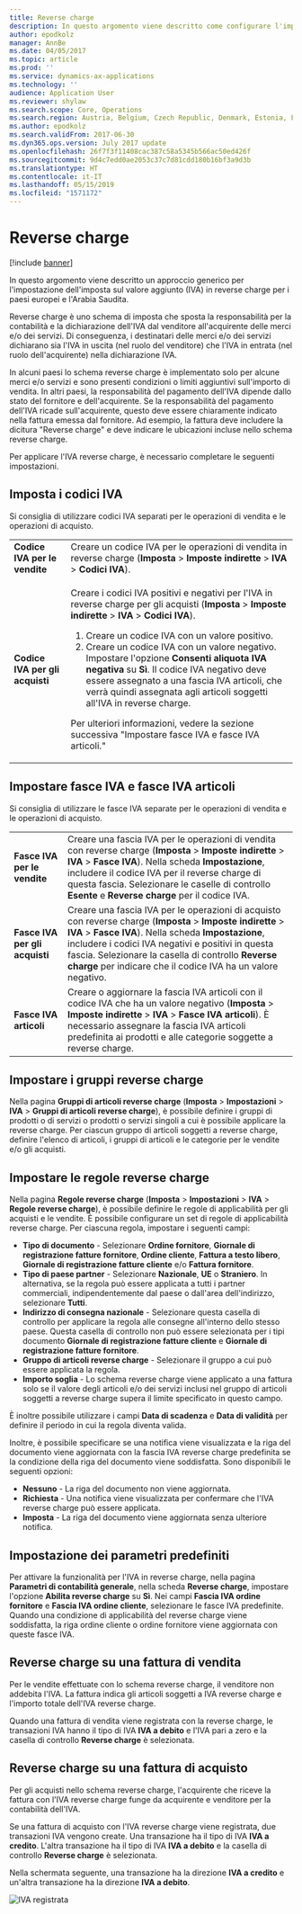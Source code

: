 ```yaml
---
title: Reverse charge
description: In questo argomento viene descritto come configurare l'imposta sul valore aggiunto (IVA) in reverse charge per i paesi europei e l'Arabia Saudita.
author: epodkolz
manager: AnnBe
ms.date: 04/05/2017
ms.topic: article
ms.prod: ''
ms.service: dynamics-ax-applications
ms.technology: ''
audience: Application User
ms.reviewer: shylaw
ms.search.scope: Core, Operations
ms.search.region: Austria, Belgium, Czech Republic, Denmark, Estonia, Finland, France, Germany, Hungary, Ireland, Italy, Latvia, Lithuania, Netherlands, Poland, Saudi Arabia, Spain, Sweden, United Kingdom
ms.author: epodkolz
ms.search.validFrom: 2017-06-30
ms.dyn365.ops.version: July 2017 update
ms.openlocfilehash: 26f7f3f11408cac387c58a5345b566ac50ed426f
ms.sourcegitcommit: 9d4c7edd0ae2053c37c7d81cdd180b16bf3a9d3b
ms.translationtype: HT
ms.contentlocale: it-IT
ms.lasthandoff: 05/15/2019
ms.locfileid: "1571172"
---
```

# <a name="reverse-charge-vat"></a>Reverse charge


[!include [banner](../includes/banner.md)]


In questo argomento viene descritto un approccio generico per l'impostazione dell'imposta sul valore aggiunto (IVA) in reverse charge per i paesi europei e l'Arabia Saudita.

Reverse charge è uno schema di imposta che sposta la responsabilità per la contabilità e la dichiarazione dell'IVA dal venditore all'acquirente delle merci e/o dei servizi. Di conseguenza, i destinatari delle merci e/o dei servizi dichiarano sia l'IVA in uscita (nel ruolo del venditore) che l'IVA in entrata (nel ruolo dell'acquirente) nella dichiarazione IVA.

In alcuni paesi lo schema reverse charge è implementato solo per alcune merci e/o servizi e sono presenti condizioni o limiti aggiuntivi sull'importo di vendita. In altri paesi, la responsabilità del pagamento dell'IVA dipende dallo stato del fornitore e dell'acquirente. Se la responsabilità del pagamento dell'IVA ricade sull'acquirente, questo deve essere chiaramente indicato nella fattura emessa dal fornitore. Ad esempio, la fattura deve includere la dicitura "Reverse charge" e deve indicare le ubicazioni incluse nello schema reverse charge. 

Per applicare l'IVA reverse charge, è necessario completare le seguenti impostazioni.

## <a name="set-up-sales-tax-codes"></a>Imposta i codici IVA
Si consiglia di utilizzare codici IVA separati per le operazioni di vendita e le operazioni di acquisto.

<table>
<body>
<tr>
<td><strong>Codice IVA per le vendite</strong></td>
<td>Creare un codice IVA per le operazioni di vendita in reverse charge (<strong>Imposta</strong> &gt; <strong>Imposte indirette</strong> &gt; <strong>IVA</strong> &gt; <strong>Codici IVA</strong>).
</td>
</tr>
<tr>
<td><strong>Codice IVA per gli acquisti</strong></td>
<td><p>Creare i codici IVA positivi e negativi per l'IVA in reverse charge per gli acquisti (<strong>Imposta</strong> &gt; <strong>Imposte indirette</strong> &gt; <strong>IVA</strong> &gt; <strong>Codici IVA</strong>).</p>
<ol>
<li>Creare un codice IVA con un valore positivo.</li>
<li>Creare un codice IVA con un valore negativo. Impostare l'opzione <strong>Consenti aliquota IVA negativa</strong> su <strong>Sì</strong>.
Il codice IVA negativo deve essere assegnato a una fascia IVA articoli, che verrà quindi assegnata agli articoli soggetti all'IVA in reverse charge.</li>
</ol>
<p>Per ulteriori informazioni, vedere la sezione successiva &quot;Impostare fasce IVA e fasce IVA articoli.&quot;</p>
</td>
</tr>
</tbody>
</table>

## <a name="set-up-sales-tax-groups-and-item-sales-tax-groups"></a>Impostare fasce IVA e fasce IVA articoli
Si consiglia di utilizzare le fasce IVA separate per le operazioni di vendita e le operazioni di acquisto.

<table>
<tr>
<td><strong>Fasce IVA per le vendite</strong></td>
<td>Creare una fascia IVA per le operazioni di vendita con reverse charge (<strong>Imposta</strong> &gt; <strong>Imposte indirette</strong> &gt; <strong>IVA</strong> &gt; <strong>Fasce IVA</strong>). Nella scheda <strong>Impostazione</strong>, includere il codice IVA per il reverse charge di questa fascia. Selezionare le caselle di controllo <strong>Esente</strong> e <strong>Reverse charge</strong> per il codice IVA.</td>
</tr>
<tr>
<td><strong>Fasce IVA per gli acquisti</strong></td>
<td>Creare una fascia IVA per le operazioni di acquisto con reverse charge (<strong>Imposta</strong> &gt; <strong>Imposte indirette</strong> &gt; <strong>IVA</strong> &gt; <strong>Fasce IVA</strong>). Nella scheda <strong>Impostazione</strong>, includere i codici IVA negativi e positivi in questa fascia. Selezionare la casella di controllo <strong>Reverse charge</strong> per indicare che il codice IVA ha un valore negativo.</td>
</tr>
<tr>
<td><strong>Fasce IVA articoli</strong></td>
<td>Creare o aggiornare la fascia IVA articoli con il codice IVA che ha un valore negativo (<strong>Imposta</strong> &gt; <strong>Imposte indirette</strong> &gt; <strong>IVA</strong> &gt; <strong>Fasce IVA articoli</strong>). È necessario assegnare la fascia IVA articoli predefinita ai prodotti e alle categorie soggette a reverse charge.</td>
</tr>
</table>

## <a name="set-up-reverse-charge-groups"></a>Impostare i gruppi reverse charge
Nella pagina **Gruppi di articoli reverse charge** (**Imposta** &gt; **Impostazioni** &gt; **IVA** &gt; **Gruppi di articoli reverse charge**), è possibile definire i gruppi di prodotti o di servizi o prodotti o servizi singoli a cui è possibile applicare la reverse charge. Per ciascun gruppo di articoli soggetti a reverse charge, definire l'elenco di articoli, i gruppi di articoli e le categorie per le vendite e/o gli acquisti.

## <a name="set-up-reverse-charge-rules"></a>Impostare le regole reverse charge
Nella pagina **Regole reverse charge** (**Imposta** &gt; **Impostazioni** &gt; **IVA** &gt; **Regole reverse charge**), è possibile definire le regole di applicabilità per gli acquisti e le vendite. È possibile configurare un set di regole di applicabilità reverse charge. Per ciascuna regola, impostare i seguenti campi:

- **Tipo di documento** - Selezionare **Ordine fornitore**, **Giornale di registrazione fatture fornitore**, **Ordine cliente**, **Fattura a testo libero**, **Giornale di registrazione fatture cliente** e/o **Fattura fornitore**.
- **Tipo di paese partner** - Selezionare **Nazionale**, **UE** o **Straniero**. In alternativa, se la regola può essere applicata a tutti i partner commerciali, indipendentemente dal paese o dall'area dell'indirizzo, selezionare **Tutti**.
- **Indirizzo di consegna nazionale** - Selezionare questa casella di controllo per applicare la regola alle consegne all'interno dello stesso paese. Questa casella di controllo non può essere selezionata per i tipi  documento **Giornale di registrazione fatture cliente** e **Giornale di registrazione fatture fornitore**.
- **Gruppo di articoli reverse charge** - Selezionare il gruppo a cui può essere applicata la regola.
- **Importo soglia** - Lo schema reverse charge viene applicato a una fattura solo se il valore degli articoli e/o dei servizi inclusi nel gruppo di articoli soggetti a reverse charge supera il limite specificato in questo campo.

È inoltre possibile utilizzare i campi **Data di scadenza** e **Data di validità** per definire il periodo in cui la regola diventa valida.

Inoltre, è possibile specificare se una notifica viene visualizzata e la riga del documento viene aggiornata con la fascia IVA reverse charge predefinita se la condizione della riga del documento viene soddisfatta. Sono disponibili le seguenti opzioni:

- **Nessuno** - La riga del documento non viene aggiornata.
- **Richiesta** - Una notifica viene visualizzata per confermare che l'IVA reverse charge può essere applicata.
- **Imposta** - La riga del documento viene aggiornata senza ulteriore notifica.

## <a name="set-up-default-parameters"></a>Impostazione dei parametri predefiniti
Per attivare la funzionalità per l'IVA in reverse charge, nella pagina **Parametri di contabilità generale**, nella scheda **Reverse charge**, impostare l'opzione **Abilita reverse charge** su **Sì**. Nei campi **Fascia IVA ordine fornitore** e **Fascia IVA ordine cliente**, selezionare le fasce IVA predefinite. Quando una condizione di applicabilità del reverse charge viene soddisfatta, la riga ordine cliente o ordine fornitore viene aggiornata con queste fasce IVA.

## <a name="reverse-charge-on-a-sales-invoice"></a>Reverse charge su una fattura di vendita
Per le vendite effettuate con lo schema reverse charge, il venditore non addebita l'IVA. La fattura indica gli articoli soggetti a IVA reverse charge e l'importo totale dell'IVA reverse charge.

Quando una fattura di vendita viene registrata con la reverse charge, le transazioni IVA hanno il tipo di IVA **IVA a debito** e l'IVA pari a zero e la casella di controllo **Reverse charge** è selezionata.

## <a name="reverse-charge-on-a-purchase-invoice"></a>Reverse charge su una fattura di acquisto
Per gli acquisti nello schema reverse charge, l'acquirente che riceve la fattura con l'IVA reverse charge funge da acquirente e venditore per la contabilità dell'IVA.

Se una fattura di acquisto con l'IVA reverse charge viene registrata, due transazioni IVA vengono create. Una transazione ha il tipo di IVA **IVA a credito**. L'altra transazione ha il tipo di IVA **IVA a debito** e la casella di controllo **Reverse charge** è selezionata.

Nella schermata seguente, una transazione ha la direzione **IVA a credito** e un'altra transazione ha la direzione **IVA a debito**. 

![IVA registrata](media/apac-sau-posted-sales-tax.png)
